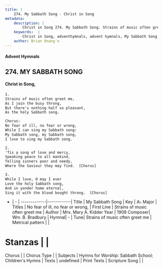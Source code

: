 ```yaml
---
title: |
    274. My Sabbath Song - Christ in Song
metadata:
    description: |
        Christ in Song 274. My Sabbath Song. Strains of music often greet me, As I join the busy throng, But there's nothing half so pleasant, As the holy Sabbath song. Chorus: No fear of ill, no fear or wrong, While I can sing my Sabbath song: My Sabbath song, my Sabbath song, I love to sing my Sabbath song.
    keywords:  |
        Christ in Song, adventhymnals, advent hymnals, My Sabbath Song, Strains of music often greet me. No fear of ill, no fear or wrong,
    author: Brian Onang'o
---
```


#### Advent Hymnals
## 274. MY SABBATH SONG
####  Christ in Song,

```txt
1.
Strains of music often greet me,
As I join the busy throng,
But there's nothing half so pleasant,
As the holy Sabbath song.

Chorus:
No fear of ill, no fear or wrong,
While I can sing my Sabbath song:
My Sabbath song, my Sabbath song,
I love to sing my Sabbath song.

2.
'Tis a song of love and mercy,
Speaking peace to all mankind,
Telling sinners poor and needy,
Where the Saviour they may find.  [Chorus]

3.
While I love, O may I ever
Love the holy Sabbath song,
And in yonder home eternal, 
Sing it with the blood bought throng.  [Chorus]


```

- |   -  |
-------------|------------|
Title | My Sabbath Song |
Key | A♭ Major |
Titles | No fear of ill, no fear or wrong, |
First Line | Strains of music often greet me |
Author | Mrs. Mary A. Kidder
Year | 1908
Composer| Wm. B. Bradbury |
Hymnal|  - |
Tune| Strains of music often greet me |
Metrical pattern | |
# Stanzas |  |
Chorus |  |
Chorus Type |  |
Subjects | Hymns for Worship: Sabbath School; Children's Hymns |
Texts | undefined |
Print Texts | 
Scripture Song |  |
    
